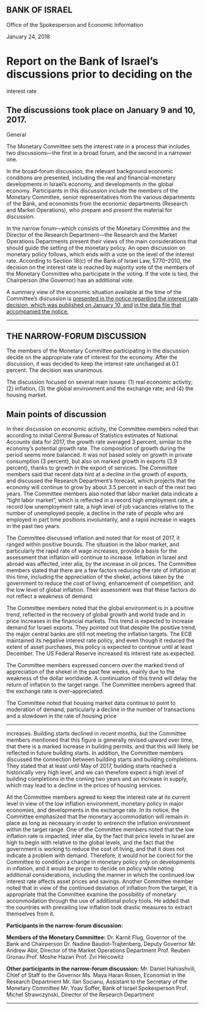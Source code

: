 ## BANK OF ISRAEL

Office of the Spokesperson and Economic Information

January 24, 2018

# Report on the Bank of Israel’s discussions prior to deciding on the
 interest rate

## The discussions took place on January 9 and 10, 2017.

 General

The Monetary Committee sets the interest rate in a process that includes two discussions––the first in
a broad forum, and the second in a narrower one.

In the broad-forum discussion, the relevant background economic conditions are presented, including
the real and financial-monetary developments in Israel’s economy, and developments in the global
economy. Participants in this discussion include the members of the Monetary Committee, senior
representatives from the various departments of the Bank, and economists from the economic
departments (Research and Market Operations), who prepare and present the material for discussion.

In the narrow forum—which consists of the Monetary Committee and the Director of the Research
Department—the Research and the Market Operations Departments present their views of the main
considerations that should guide the setting of the monetary policy. An open discussion on monetary
policy follows, which ends with a vote on the level of the interest rate. According to Section 18(c) of
the Bank of Israel Law, 5770–2010, the decision on the interest rate is reached by majority vote of
the members of the Monetary Committee who participate in the voting. If the vote is tied, the
Chairperson (the Governor) has an additional vote.

A summary view of the economic situation available at the time of the Committee’s discussion is
[presented in the notice regarding the interest rate decision, which was published on January 10, and](http://www.boi.org.il/en/NewsAndPublications/PressReleases/Pages/10-1-18-InterestRate.aspx)
[in the data file that accompanied the notice.](http://www.boi.org.il/en/NewsAndPublications/PressReleases/Documents/Main%20economic%20background%20data-%20Interest%20Rate%20decision%20January%2010%2c%202018.pptx)


-----

## THE NARROW-FORUM DISCUSSION

The members of the Monetary Committee participating in the discussion decide on the appropriate
rate of interest for the economy. After the discussion, it was decided to keep the interest rate
unchanged at 0.1 percent. The decision was unanimous.

The discussion focused on several main issues: (1) real economic activity; (2) inflation, (3) the global
environment and the exchange rate; and (4) the housing market.

## Main points of discussion

In their discussion on economic activity, the Committee members noted that according to initial
Central Bureau of Statistics estimates of National Accounts data for 2017, the growth rate averaged 3
percent, similar to the economy’s potential growth rate. The composition of growth during the
period seems more balanced. It was not based solely on growth in private consumption (3 percent),
but also on marked growth in exports (3.9 percent), thanks to growth in the export of services. The
Committee members said that recent data hint at a decline in the growth of exports, and discussed the
Research Department’s forecast, which projects that the economy will continue to grow by about 3.5
percent in each of the next two years. The Committee members also noted that labor market data
indicate a “tight labor market”, which is reflected in a record high employment rate, a record low
unemployment rate, a high level of job vacancies relative to the number of unemployed people, a
decline in the rate of people who are employed in part time positions involuntarily, and a rapid
increase in wages in the past two years.

The Committee discussed inflation and noted that for most of 2017, it ranged within positive bounds.
The situation in the labor market, and particularly the rapid rate of wage increases, provide a basis
for the assessment that inflation will continue to increase. Inflation in Israel and abroad was
affected, inter alia, by the increase in oil prices. The Committee members stated that there are a few
factors reducing the rate of inflation at this time, including the appreciation of the shekel, actions
taken by the government to reduce the cost of living, enhancement of competition, and the low level
of global inflation. Their assessment was that these factors do not reflect a weakness of demand.

The Committee members noted that the global environment is in a positive trend, reflected in the
recovery of global growth and world trade and in price increases in the financial markets. This trend
is expected to increase demand for Israeli exports. They pointed out that despite the positive trend,
the major central banks are still not meeting the inflation targets. The ECB maintained its negative
interest rate policy, and even though it reduced the extent of asset purchases, this policy is expected
to continue until at least December. The US Federal Reserve increased its interest rate as expected.

The Committee members expressed concern over the marked trend of appreciation of the shekel in
the past few weeks, mainly due to the weakness of the dollar worldwide. A continuation of this trend
will delay the return of inflation to the target range. The Committee members agreed that the
exchange rate is over-appreciated.

The Committee noted that housing market data continue to point to moderation of demand,
particularly a decline in the number of transactions and a slowdown in the rate of housing price


-----

increases. Building starts declined in recent months, but the Committee members mentioned that this
figure is generally revised upward over time, that there is a marked increase in building permits, and
that this will likely be reflected in future building starts. In addition, the Committee members
discussed the connection between building starts and building completions. They stated that at least
until May of 2017, building starts reached a historically very high level, and we can therefore expect
a high level of building completions in the coming two years and an increase in supply, which may
lead to a decline in the prices of housing services.

All the Committee members agreed to keep the interest rate at its current level in view of the low
inflation environment, monetary policy in major economies, and developments in the exchange rate.
In its notice, the Committee emphasized that the monetary accommodation will remain in place as
long as necessary in order to entrench the inflation environment within the target range. One of the
Committee members noted that the low inflation rate is impacted, inter alia, by the fact that price
levels in Israel are high to begin with relative to the global levels, and the fact that the government is
working to reduce the cost of living, and that it does not indicate a problem with demand. Therefore,
it would not be correct for the Committee to condition a change in monetary policy only on
developments in inflation, and it would be proper to decide on policy while noting additional
considerations, including the manner in which the continued low interest rate affects asset prices and
savings. Another Committee member noted that in view of the continued deviation of inflation from
the target, it is appropriate that the Committee examine the possibility of monetary accommodation
through the use of additional policy tools. He added that the countries with prevailing low inflation
took drastic measures to extract themselves from it.

**Participants in the narrow-forum discussion:**

**Members of the Monetary Committee:**
Dr. Karnit Flug, Governor of the Bank and Chairperson
Dr. Nadine Baudot-Trajtenberg, Deputy Governor
Mr. Andrew Abir, Director of the Market Operations Department
Prof. Reuben Gronau
Prof. Moshe Hazan
Prof. Zvi Hercowitz

**Other participants in the narrow-forum discussion:**
Mr. Daniel Hahiashvili, Chief of Staff to the Governor
Ms. Maya Haran Rosen, Economist in the Research Department
Mr. Ilan Socianu, Assistant to the Secretary of the Monetary Committee
Mr. Yoav Soffer, Bank of Israel Spokesperson
Prof. Michel Strawczynski, Director of the Research Department


-----

